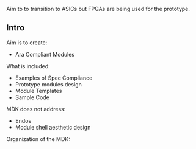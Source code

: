 


Aim to to transition to ASICs but FPGAs are being used for the prototype.

## Intro

Aim is to create:

* Ara Compliant Modules

What is included:

* Examples of Spec Compliance
* Prototype modules design
* Module Templates
* Sample Code

MDK does not address: 
* Endos
* Module shell aesthetic design

Organization of the MDK:
